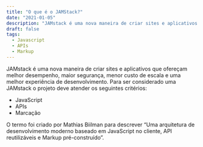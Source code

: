 ```yaml
---
title: "O que é o JAMStack?"
date: "2021-01-05"
description: "JAMstack é uma nova maneira de criar sites e aplicativos que ofereçam melhor desempenho, maior segurança, menor custo de escala e uma melhor experiência de desenvolvimento"
draft: false
tags:
  - Javascript
  - APIs
  - Markup
---
```


JAMstack é uma nova maneira de criar sites e aplicativos que ofereçam melhor desempenho, maior segurança, menor custo de escala e uma melhor experiência de desenvolvimento. Para ser considerado uma JAMstack o projeto deve atender os seguintes critérios:

- JavaScript
- APIs
- Marcação

O termo foi criado por Mathias Biilman para descrever “Uma arquitetura de desenvolvimento moderno baseado em JavaScript no cliente, API reutilizáveis e Markup pré-construído”.
